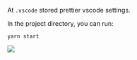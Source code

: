 At `.vscode` stored prettier vscode settings.

In the project directory, you can run:

    yarn start

![](https://sun9-22.userapi.com/impg/6vFy0qrc0XX991LRhUa37RX6LZSg2lnZ8wRohg/EN4EFWMe-_M.jpg?size=1069x932&quality=96&sign=ae348ac75d46ff834460594b5efd59e9&type=album)

